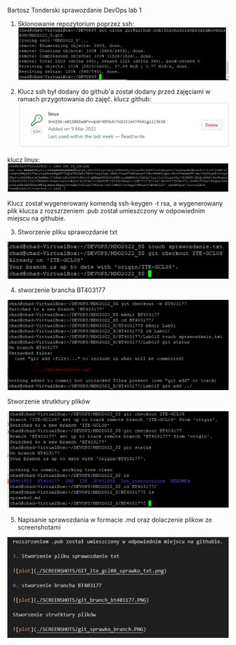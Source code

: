 Bartosz Tonderski sprawozdanie DevOps lab 1

1. Sklonowanie repozytorium poprzez ssh:
![plot](./SCREENSHOTS/clone.PNG)

2. Klucz ssh był dodany do github'a został dodany przed zajęciami w ramach przygotowania do zajęć.
klucz github:
![plot](./SCREENSHOTS/SSH_github.PNG)

klucz linux:
![plot](./SCREENSHOTS/SSH_linux.PNG)

Klucz został wygenerowany komendą ssh-keygen -t rsa, a wygenerowany plik klucza z rozszrzeniem .pub został umieszczony w odpowiednim miejscu na githubie.

3. Stworzenie pliku sprawozdanie txt

![plot](./SCREENSHOTS/GIT_ite_gcl08_sprawko_txt.PNG)

4. stworzenie brancha BT403177

![plot](./SCREENSHOTS/git_branch_bt403177.PNG)

Stworzenie strutktury plików

![plot](./SCREENSHOTS/git_sprawko_branch.PNG)

5. Napisanie sprawozdania w formacie .md oraz dolaczenie plikow ze screenshotami

![plot](./SCREENSHOTS/markdown.PNG)
